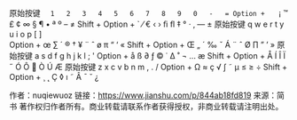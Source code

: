 原始按键	`	1	2	3	4	5	6	7	8	9	0	-	=
Option +	`	¡	™	£	¢	∞	§	¶	•	ª	º	–	≠
Shift + Option +	`	⁄	€	‹	›	ﬁ	ﬂ	‡	°	·	‚	—	±
原始按键	q	w	e	r	t	y	u	i	o	p	[	]	\
Option +	œ	∑	´	®	†	¥	¨	ˆ	ø	π	“	‘	«
Shift + Option +	Œ	„	´	‰	ˇ	Á	¨	ˆ	Ø	∏	”	’	»
原始按键	a	s	d	f	g	h	j	k	l	;	'
Option +	å	ß	∂	ƒ	©	˙	∆	˚	¬	…	æ
Shift + Option +	Å	Í	Î	Ï	˝	Ó	Ô		Ò	Ú	Æ
原始按键	z	x	c	v	b	n	m	,	.	/
Option +	Ω	≈	ç	√	∫	˜	µ	≤	≥	÷
Shift + Option +	¸	˛	Ç	◊	ı	˜	Â	¯	˘	¿

作者：nuqiewuoz
链接：https://www.jianshu.com/p/844ab18fd819
来源：简书
著作权归作者所有。商业转载请联系作者获得授权，非商业转载请注明出处。